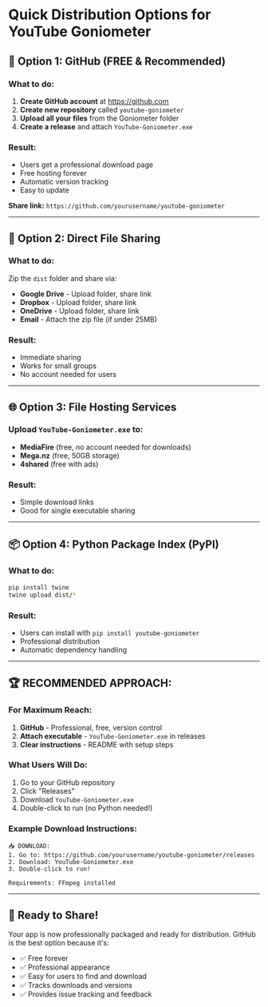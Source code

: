 # Quick Distribution Options for YouTube Goniometer

## 🚀 **Option 1: GitHub (FREE & Recommended)**

### What to do:
1. **Create GitHub account** at https://github.com
2. **Create new repository** called `youtube-goniometer`
3. **Upload all your files** from the Goniometer folder
4. **Create a release** and attach `YouTube-Goniometer.exe`

### Result:
- Users get a professional download page
- Free hosting forever
- Automatic version tracking
- Easy to update

**Share link:** `https://github.com/yourusername/youtube-goniometer`

---

## 💾 **Option 2: Direct File Sharing**

### What to do:
Zip the `dist` folder and share via:
- **Google Drive** - Upload folder, share link
- **Dropbox** - Upload folder, share link  
- **OneDrive** - Upload folder, share link
- **Email** - Attach the zip file (if under 25MB)

### Result:
- Immediate sharing
- Works for small groups
- No account needed for users

---

## 🌐 **Option 3: File Hosting Services**

### Upload `YouTube-Goniometer.exe` to:
- **MediaFire** (free, no account needed for downloads)
- **Mega.nz** (free, 50GB storage)
- **4shared** (free with ads)

### Result:
- Simple download links
- Good for single executable sharing

---

## 📦 **Option 4: Python Package Index (PyPI)**

### What to do:
```bash
pip install twine
twine upload dist/*
```

### Result:
- Users can install with `pip install youtube-goniometer`
- Professional distribution
- Automatic dependency handling

---

## 🏆 **RECOMMENDED APPROACH:**

### **For Maximum Reach:**
1. **GitHub** - Professional, free, version control
2. **Attach executable** - `YouTube-Goniometer.exe` in releases
3. **Clear instructions** - README with setup steps

### **What Users Will Do:**
1. Go to your GitHub repository
2. Click "Releases"
3. Download `YouTube-Goniometer.exe`
4. Double-click to run (no Python needed!)

### **Example Download Instructions:**
```
📥 DOWNLOAD:
1. Go to: https://github.com/yourusername/youtube-goniometer/releases
2. Download: YouTube-Goniometer.exe
3. Double-click to run!

Requirements: FFmpeg installed
```

---

## 🎯 **Ready to Share!**

Your app is now professionally packaged and ready for distribution. GitHub is the best option because it's:
- ✅ Free forever
- ✅ Professional appearance  
- ✅ Easy for users to find and download
- ✅ Tracks downloads and versions
- ✅ Provides issue tracking and feedback